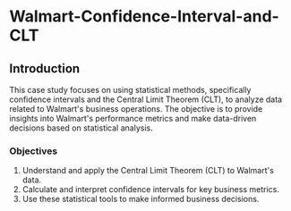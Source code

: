 # Walmart-Confidence-Interval-and-CLT
## Introduction
This case study focuses on using statistical methods, specifically confidence intervals and the Central Limit Theorem (CLT), to analyze data related to Walmart's business operations. The objective is to provide insights into Walmart's performance metrics and make data-driven decisions based on statistical analysis.

### Objectives
1. Understand and apply the Central Limit Theorem (CLT) to Walmart's data.
2. Calculate and interpret confidence intervals for key business metrics.
3. Use these statistical tools to make informed business decisions.
